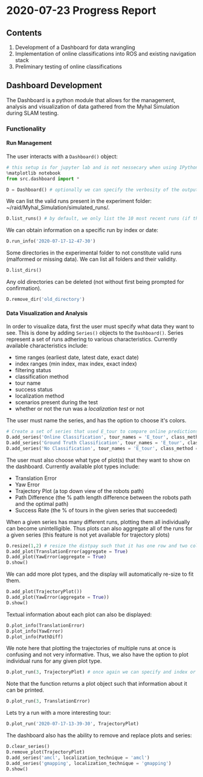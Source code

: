 # 2020-07-23 Progress Report 

## Contents
1. Development of a Dashboard for data wrangling
2. Implementation of online classifications into ROS and existing navigation stack
3. Preliminary testing of online classifications

## Dashboard Development
The Dashboard is a python module that allows for the management, analysis and visualization of data gathered from the Myhal Simulation during SLAM testing.

### Functionality

#### Run Management
The user interacts with a `Dashboard()` object:
```python
# this setup is for jupyter lab and is not nessecary when using IPython directly
%matplotlib notebook
from src.dashboard import *

D = Dashboard() # optionally we can specify the verbosity of the output messages. default is logger.INFO
```

We can list the valid runs present in the experiment folder: ~/raid/Myhal_Simulation/simulated_runs/.
```python       
D.list_runs() # by default, we only list the 10 most recent runs (if there are 10 available)
```

We can obtain information on a specific run by index or date:
```python
D.run_info('2020-07-17-12-47-30')
```

Some directories in the experimental folder to not constitute valid runs (malformed or missing data). We can list all folders and their validity.
```python
D.list_dirs()
```

Any old directories can be deleted (not without first being prompted for confirmation).
```python
D.remove_dir('old_directory')
```

#### Data Visualization and Analysis
In order to visualize data, first the user must specify what data they want to see. This is done by adding `Series()` objects to the `Dashboard()`. Series represent a set of runs adhering to various characteristics. Currently available characteristics include:
- time ranges (earliest date, latest date, exact date)
- index ranges (min index, max index, exact index)
- filtering status
- classification method
- tour name
- success status
- localization method
- scenarios present during the test
- whether or not the run was a *localization test* or not

The user must name the series, and has the option to choose it's colors.
```python
# Create a set of series that used E_tour to compare online predictions and ground truth classifications against a control
D.add_series('Online Classification', tour_names = 'E_tour', class_method = 'online_predictions') 
D.add_series('Ground Truth Classification', tour_names = 'E_tour', class_method = 'ground_truth')
D.add_series('No Classification', tour_names = 'E_tour', class_method = 'none')
```

The user must also choose what type of plot(s) that they want to show on the dashboard. Currently available plot types include:
- Translation Error
- Yaw Error 
- Trajectory Plot (a top down view of the robots path)
- Path Difference (the % path length difference between the robots path and the optimal path)
- Success Rate (the % of tours in the given series that succeeded) 

When a given series has many different runs, plotting them all individually can become unintelligible. Thus plots can also aggregate all of the runs for a given series (this feature is not yet available for trajectory plots)

```python
D.resize(1,2) # resize the distpay such that it has one row and two columns
D.add_plot(TranslationError(aggregate = True)
D.add_plot(YawError(aggregate = True)
D.show()
```

We can add more plot types, and the display will automatically re-size to fit them.

```python
D.add_plot(TrajectoryPlot())
D.add_plot(YawError(aggregate = True))
D.show()
```

Textual information about each plot can also be displayed:

```python
D.plot_info(TranslationError)
D.plot_info(YawError)
D.plot_info(PathDiff)
```

We note here that plotting the trajectories of multiple runs at once is confusing and not very informative. Thus, we also have the option to plot individual runs for any given plot type.

```python
D.plot_run(3, TrajectoryPlot) # once again we can specify and index or a date
```

Note that the function returns a plot object such that information about it can be printed.

```python
D.plot_run(3, TranslationError)
```

Lets try a run with a more interesting tour:

```python
D.plot_run('2020-07-17-13-39-30', TrajectoryPlot)
```

The dashboard also has the ability to remove and replace plots and series:

```python
D.clear_series()
D.remove_plot(TrajectoryPlot)
D.add_series('amcl', localization_technique = 'amcl')
D.add_series('gmapping', localization_technique = 'gmapping')
D.show()
```


